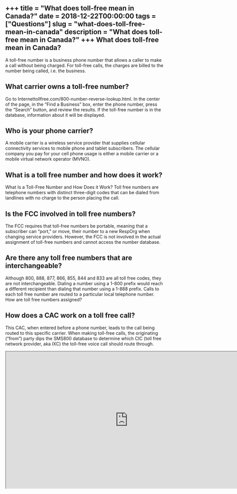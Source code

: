 +++
title = "What does toll-free mean in Canada?"
date = 2018-12-22T00:00:00
tags = ["Questions"]
slug = "what-does-toll-free-mean-in-canada"
description = "What does toll-free mean in Canada?"
+++
What does toll-free mean in Canada?
-----------------------------------

A toll-free number is a business phone number that allows a caller to make a call without being charged. For toll-free calls, the charges are billed to the number being called, i.e. the business.

What carrier owns a toll-free number?
-------------------------------------

Go to Internettollfree.com/800-number-reverse-lookup.html. In the center of the page, in the “Find a Business” box, enter the phone number, press the “Search” button, and review the results. If the toll-free number is in the database, information about it will be displayed.

Who is your phone carrier?
--------------------------

A mobile carrier is a wireless service provider that supplies cellular connectivity services to mobile phone and tablet subscribers. The cellular company you pay for your cell phone usage is either a mobile carrier or a mobile virtual network operator (MVNO).

What is a toll free number and how does it work?
------------------------------------------------

What Is a Toll-Free Number and How Does it Work? Toll free numbers are telephone numbers with distinct three-digit codes that can be dialed from landlines with no charge to the person placing the call.

Is the FCC involved in toll free numbers?
-----------------------------------------

The FCC requires that toll-free numbers be portable, meaning that a subscriber can “port,” or move, their number to a new RespOrg when changing service providers. However, the FCC is not involved in the actual assignment of toll-free numbers and cannot access the number database.

Are there any toll free numbers that are interchangeable?
---------------------------------------------------------

Although 800, 888, 877, 866, 855, 844 and 833 are all toll free codes, they are not interchangeable. Dialing a number using a 1-800 prefix would reach a different recipient than dialing that number using a 1-888 prefix. Calls to each toll free number are routed to a particular local telephone number. How are toll free numbers assigned?

How does a CAC work on a toll free call?
----------------------------------------

This CAC, when entered before a phone number, leads to the call being routed to this specific carrier. When making toll-free calls, the originating (“from”) party dips the SMS800 database to determine which CIC (toll free network provider, aka IXC) the toll-free voice call should route through.

<iframe allow="accelerometer; autoplay; clipboard-write; encrypted-media; gyroscope; picture-in-picture" allowfullscreen="" class="__youtube_prefs__  epyt-is-override  no-lazyload" data-no-lazy="1" data-origheight="433" data-origwidth="770" data-skipgform_ajax_framebjll="" height="433" id="_ytid_45788" loading="lazy" src="https://www.youtube.com/embed/N-QUXWAACgY?enablejsapi=1&autoplay=0&cc_load_policy=0&cc_lang_pref=&iv_load_policy=1&loop=0&modestbranding=0&rel=1&fs=1&playsinline=0&autohide=2&theme=dark&color=red&controls=1&" title="YouTube player" width="770"></iframe>